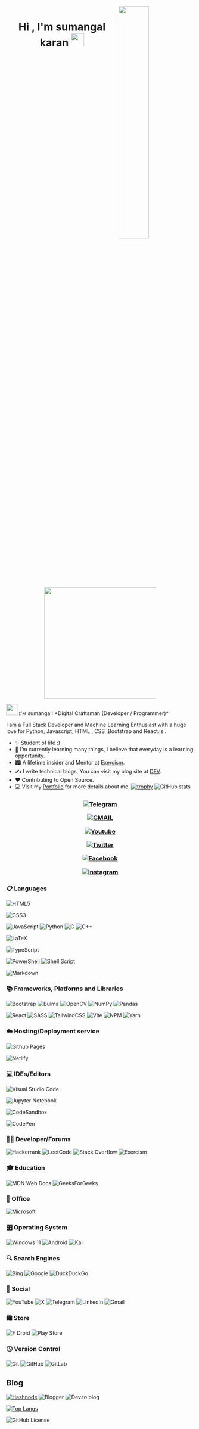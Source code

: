 <!--Night Owl image-->
<div>
  <img align="right" width="40%" src="https://owlbertsio-resized.s3.amazonaws.com/Popper.psd.full.png">
</div>
<!--Header Name-->
<h1 align="center"><b>Hi , I'm  sumangal karan </b><img src="https://media.giphy.com/media/hvRJCLFzcasrR4ia7z/giphy.gif" width="35"></h1>
<p align="center">
  <br><br>
  <img src="https://little.kylerconway.com/images/golang-what.gif" width="300">
</p>
<img src="https://emojis.slackmojis.com/emojis/images/1531849430/4246/blob-sunglasses.gif?1531849430" width="30"/> ɪ'ᴍ sumangal! 
*Digital Craftsman (Developer / Programmer)*
<br />
<!--Start Intro-->
<p align="left">I am a Full Stack Developer and Machine Learning Enthusiast with a huge love for Python, Javascript, HTML , CSS ,Bootstrap and React.js   . </p>

- ✨ Student of life :)
- 🌱 I’m currently learning many things, I believe that everyday is a learning opportunity.
- 🏙 A lifetime insider and Mentor at [Exercism](https://exercism.org/profiles/Sumangal44).
- ✍ I write technical blogs, You can visit my blog site at [DEV](https://dev.to/sumangal44).
- ❤ Contributing to Open Source.
- 💻 Visit my [Portfolio](https://sumangal44.github.io) for more details about me.
    <!--End Intro-->
  [![trophy](https://github-profile-trophy.vercel.app/?username=sumangal44)](https://github.com/ryo-ma/github-profile-trophy)
  ![GitHub stats](https://github-readme-stats.vercel.app/api?username=sumangal44&show_icons=true&count_private=true)

<h3 align="center">

<a href="https://t.me/Sumangal44"><img title="Telegram" src="https://img.shields.io/badge/Telegram-%23000000.svg?&style=for-the-badge&logo=telegram&logoColor=61DAFB"></a>

<a href="https://mail.google.com/mail/?view=cm&fs=1&to=sumangalkaran44@gmail.com"><img title="GMAIL" src="https://img.shields.io/badge/Gmail-D14836?style=for-the-badge&logo=gmail&logoColor=white"></a>

<a href="https://www.youtube.com/@DesicodeDiaries"><img title="Youtube" src="https://img.shields.io/badge/youtube-%230077B5.svg?&style=for-the-badge&logo=youtube&logoColor=white"></a>

<a href="https://twitter.com/sumangalkaran"><img title="Twitter" src="https://img.shields.io/badge/Twitter-12100E?style=for-the-badge&logo=twitter&logoColor=white"></a>

<a href="https://www.facebook.com/profile.php?id=100080837876148"><img title="Facebook" src="https://img.shields.io/badge/facebook-%231877F2.svg?&style=for-the-badge&logo=facebook&logoColor=white"></a>

<a href="https://instagram.com/sumangal_karan"><img title="Instagram" src="https://img.shields.io/badge/instagram-%23E4405F.svg?&style=for-the-badge&logo=instagram&logoColor=white"></a>

### 📋 Languages

<a>![HTML5](https://img.shields.io/badge/html5-%23E34F26.svg?style=for-the-badge&logo=html5&logoColor=white)
</a>

<a>![CSS3](https://img.shields.io/badge/css3-%231572B6.svg?style=for-the-badge&logo=css3&logoColor=white)
</a>

<a >![JavaScript](https://img.shields.io/badge/javascript-%23323330.svg?style=for-the-badge&logo=javascript&logoColor=%23F7DF1E)
</a>
<a>![Python](https://img.shields.io/badge/python-3670A0?style=for-the-badge&logo=python&logoColor=ffdd54)
</a>
<a>![C](https://img.shields.io/badge/c-%2300599C.svg?style=for-the-badge&logo=c&logoColor=white) </a>
<a>![C++](https://img.shields.io/badge/c++-%2300599C.svg?style=for-the-badge&logo=c%2B%2B&logoColor=white) </a>

<a>![LaTeX](https://img.shields.io/badge/latex-%23008080.svg?style=for-the-badge&logo=latex&logoColor=white) </a>

<!-- <a> ![Lua](https://img.shields.io/badge/lua-%232C2D72.svg?style=for-the-badge&logo=lua&logoColor=white)</a>
<a>![Nim](https://img.shields.io/badge/nim-%23FFE953.svg?style=for-the-badge&logo=nim&logoColor=white)</a>
<a>![Perl](https://img.shields.io/badge/perl-%2339457E.svg?style=for-the-badge&logo=perl&logoColor=white) </a>
<a>![PHP](https://img.shields.io/badge/php-%23777BB4.svg?style=for-the-badge&logo=php&logoColor=white) </a>
<a>![Ruby](https://img.shields.io/badge/ruby-%23CC342D.svg?style=for-the-badge&logo=ruby&logoColor=white) </a>
<a>![Rust](https://img.shields.io/badge/rust-%23000000.svg?style=for-the-badge&logo=rust&logoColor=white)</a> -->

<a>![TypeScript](https://img.shields.io/badge/typescript-%23007ACC.svg?style=for-the-badge&logo=typescript&logoColor=white)  
</a>

<a>![PowerShell](https://img.shields.io/badge/PowerShell-%235391FE.svg?style=for-the-badge&logo=powershell&logoColor=white)
</a>
<a>![Shell Script](https://img.shields.io/badge/shell_script-%23121011.svg?style=for-the-badge&logo=gnu-bash&logoColor=white)
</a>

<a>![Markdown](https://img.shields.io/badge/markdown-%23000000.svg?style=for-the-badge&logo=markdown&logoColor=white)
</a>

### 📚 Frameworks, Platforms and Libraries

<a>![Bootstrap](https://img.shields.io/badge/bootstrap-%238511FA.svg?style=for-the-badge&logo=bootstrap&logoColor=white) </a>
<a>![Bulma](https://img.shields.io/badge/bulma-00D0B1?style=for-the-badge&logo=bulma&logoColor=white)</a>
<a>![OpenCV](https://img.shields.io/badge/opencv-%23white.svg?style=for-the-badge&logo=opencv&logoColor=white) </a>
<a>![NumPy](https://img.shields.io/badge/numpy-%23013243.svg?style=for-the-badge&logo=numpy&logoColor=white)
</a>
<a>![Pandas](https://img.shields.io/badge/pandas-%23150458.svg?style=for-the-badge&logo=pandas&logoColor=white)
</a>

<a>![React](https://img.shields.io/badge/react-%2320232a.svg?style=for-the-badge&logo=react&logoColor=%2361DAFB) </a>
<a>![SASS](https://img.shields.io/badge/SASS-hotpink.svg?style=for-the-badge&logo=SASS&logoColor=white) </a>
<a>![TailwindCSS](https://img.shields.io/badge/tailwindcss-%2338B2AC.svg?style=for-the-badge&logo=tailwind-css&logoColor=white) </a>
<a>![Vite](https://img.shields.io/badge/vite-%23646CFF.svg?style=for-the-badge&logo=vite&logoColor=white) </a>
<a>![NPM](https://img.shields.io/badge/NPM-%23CB3837.svg?style=for-the-badge&logo=npm&logoColor=white) </a>
<a>![Yarn](https://img.shields.io/badge/yarn-%232C8EBB.svg?style=for-the-badge&logo=yarn&logoColor=white) </a>

### ☁️ Hosting/Deployment service

<a></a>
<a></a>

![Github Pages](https://img.shields.io/badge/github%20pages-121013?style=for-the-badge&logo=github&logoColor=white)

![Netlify](https://img.shields.io/badge/netlify-%23000000.svg?style=for-the-badge&logo=netlify&logoColor=#00C7B7)

### 💻 IDEs/Editors

![Visual Studio Code](https://img.shields.io/badge/Visual%20Studio%20Code-0078d7.svg?style=for-the-badge&logo=visual-studio-code&logoColor=white)

![Jupyter Notebook](https://img.shields.io/badge/jupyter-%23FA0F00.svg?style=for-the-badge&logo=jupyter&logoColor=white)

![CodeSandbox](https://img.shields.io/badge/Codesandbox-040404?style=for-the-badge&logo=codesandbox&logoColor=DBDBDB)

![CodePen](https://img.shields.io/badge/Codepen-000000?style=for-the-badge&logo=codepen&logoColor=white)

### 🧑‍💻 Developer/Forums

<a>![Hackerrank](https://img.shields.io/badge/-Hackerrank-2EC866?style=for-the-badge&logo=HackerRank&logoColor=white)
</a><a>![LeetCode](https://img.shields.io/badge/LeetCode-000000?style=for-the-badge&logo=LeetCode&logoColor=#d16c06)
</a><a>![Stack Overflow](https://img.shields.io/badge/-Stackoverflow-FE7A16?style=for-the-badge&logo=stack-overflow&logoColor=white)
</a><a>![Exercism](https://img.shields.io/badge/Exercism-009CAB?style=for-the-badge&logo=exercism&logoColor=white)
</a>

### 🎓 Education

<a>![MDN Web Docs](https://img.shields.io/badge/MDN_Web_Docs-black?style=for-the-badge&logo=mdnwebdocs&logoColor=white)
</a><a>![GeeksForGeeks](https://img.shields.io/badge/GeeksforGeeks-gray?style=for-the-badge&logo=geeksforgeeks&logoColor=35914c)
</a>

### 🏢 Office

<a>![Microsoft](https://img.shields.io/badge/Microsoft-0078D4?style=for-the-badge&logo=microsoft&logoColor=white) </a>

### 🎛️ Operating System

<a>![Windows 11](https://img.shields.io/badge/Windows%2011-%230079d5.svg?style=for-the-badge&logo=Windows%2011&logoColor=white)
</a><a>![Android](https://img.shields.io/badge/Android-3DDC84?style=for-the-badge&logo=android&logoColor=white)
</a><a>![Kali](https://img.shields.io/badge/Kali-268BEE?style=for-the-badge&logo=kalilinux&logoColor=white)
</a>

### 🔍 Search Engines

<a>![Bing](https://img.shields.io/badge/Microsoft%20Bing-258FFA?style=for-the-badge&logo=Microsoft%20Bing&logoColor=white)
</a><a>![Google](https://img.shields.io/badge/google-4285F4?style=for-the-badge&logo=google&logoColor=white)
</a><a>![DuckDuckGo](https://img.shields.io/badge/DuckDuckGo-DE5833?style=for-the-badge&logo=DuckDuckGo&logoColor=white)
</a>

### 💬 Social

<a>![YouTube](https://img.shields.io/badge/YouTube-%23FF0000.svg?style=for-the-badge&logo=YouTube&logoColor=white)
</a><a>![X](https://img.shields.io/badge/X-%23000000.svg?style=for-the-badge&logo=X&logoColor=white)
</a><a>![Telegram](https://img.shields.io/badge/Telegram-2CA5E0?style=for-the-badge&logo=telegram&logoColor=white)
</a><a>![LinkedIn](https://img.shields.io/badge/linkedin-%230077B5.svg?style=for-the-badge&logo=linkedin&logoColor=white)
</a><a>![Gmail](https://img.shields.io/badge/Gmail-D14836?style=for-the-badge&logo=gmail&logoColor=white)
</a>

### 🛍️ Store

<a>![F Droid](https://img.shields.io/badge/F_Droid-1976D2?style=for-the-badge&logo=f-droid&logoColor=white)
</a><a>![Play Store](https://img.shields.io/badge/Google_Play-414141?style=for-the-badge&logo=google-play&logoColor=white)
</a>

### 🕓 Version Control

<a>![Git](https://img.shields.io/badge/git-%23F05033.svg?style=for-the-badge&logo=git&logoColor=white)
</a><a>![GitHub](https://img.shields.io/badge/github-%23121011.svg?style=for-the-badge&logo=github&logoColor=white)
</a><a>![GitLab](https://img.shields.io/badge/gitlab-%23181717.svg?style=for-the-badge&logo=gitlab&logoColor=white)
</a>

## Blog

<a href="https://hashnode.com/@sumangal364 " >![Hashnode](https://img.shields.io/badge/Hashnode-2962FF?style=for-the-badge&logo=hashnode&logoColor=white)</a>
<a>![Blogger](https://img.shields.io/badge/Blogger-FF5722?style=for-the-badge&logo=blogger&logoColor=white)
</a><a>![Dev.to blog](https://img.shields.io/badge/dev.to-0A0A0A?style=for-the-badge&logo=dev.to&logoColor=white)
</a>

[![Top Langs](https://github-readme-stats.vercel.app/api/top-langs/?username=sumangal44)](https://github.com/anuraghazra/github-readme-stats)

![GitHub License](https://img.shields.io/github/license/sumangal44/sumangal44)
